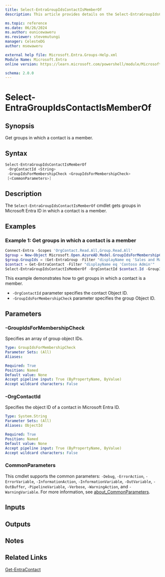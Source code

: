 ```yaml
---
title: Select-EntraGroupIdsContactIsMemberOf
description: This article provides details on the Select-EntraGroupIdsContactIsMemberOf command.

ms.topic: reference
ms.date: 06/26/2024
ms.author: eunicewaweru
ms.reviewer: stevemutungi
manager: CelesteDG
author: msewaweru

external help file: Microsoft.Entra.Groups-Help.xml
Module Name: Microsoft.Entra
online version: https://learn.microsoft.com/powershell/module/Microsoft.Entra/Select-EntraGroupIdsContactIsMemberOf

schema: 2.0.0
---
```


# Select-EntraGroupIdsContactIsMemberOf

## Synopsis

Get groups in which a contact is a member.

## Syntax

```powershell
Select-EntraGroupIdsContactIsMemberOf
 -OrgContactId <String>
 -GroupIdsForMembershipCheck <GroupIdsForMembershipCheck>
 [<CommonParameters>]
```

## Description

The `Select-EntraGroupIdsContactIsMemberOf` cmdlet gets groups in Microsoft Entra ID in which a contact is a member.

## Examples

### Example 1: Get groups in which a contact is a member

```powershell
Connect-Entra -Scopes 'OrgContact.Read.All,Group.Read.All'
$group = New-Object Microsoft.Open.AzureAD.Model.GroupIdsForMembershipCheck
$group.GroupIds = (Get-EntraGroup -Filter "displayName eq 'Sales and Marketing'").Id
$contact = Get-EntraContact -Filter "displayName eq 'Contoso Admin'"
Select-EntraGroupIdsContactIsMemberOf -OrgContactId $contact.Id -GroupIdsForMembershipCheck $group
```

This example demonstrates how to get groups in which a contact is a member.

- `-OrgContactId` parameter specifies the contact Object ID.
- `-GroupIdsForMembershipCheck` parameter specifies the group Object ID.

## Parameters

### -GroupIdsForMembershipCheck

Specifies an array of group object IDs.

```yaml
Type: GroupIdsForMembershipCheck
Parameter Sets: (All)
Aliases:

Required: True
Position: Named
Default value: None
Accept pipeline input: True (ByPropertyName, ByValue)
Accept wildcard characters: False
```

### -OrgContactId

Specifies the object ID of a contact in Microsoft Entra ID.

```yaml
Type: System.String
Parameter Sets: (All)
Aliases: ObjectId

Required: True
Position: Named
Default value: None
Accept pipeline input: True (ByPropertyName, ByValue)
Accept wildcard characters: False
```

### CommonParameters

This cmdlet supports the common parameters: `-Debug`, `-ErrorAction`, `-ErrorVariable`, `-InformationAction`, `-InformationVariable`, `-OutVariable`, `-OutBuffer`, `-PipelineVariable`, `-Verbose`, `-WarningAction`, and `-WarningVariable`. For more information, see [about_CommonParameters](https://go.microsoft.com/fwlink/?LinkID=113216).

## Inputs

## Outputs

## Notes

## Related Links

[Get-EntraContact](../DirectoryManagement/Get-EntraContact.md)
